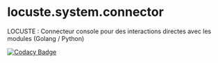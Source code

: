 # locuste.system.connector
LOCUSTE : Connecteur console pour des interactions directes avec les modules (Golang / Python)

[![Codacy Badge](https://app.codacy.com/project/badge/Grade/3cb9cb73d93843ecb62cd2951c60d37d)](https://www.codacy.com/manual/axel.maciejewski/locuste.system.connector?utm_source=github.com&amp;utm_medium=referral&amp;utm_content=DaemonToolz/locuste.system.connector&amp;utm_campaign=Badge_Grade)
